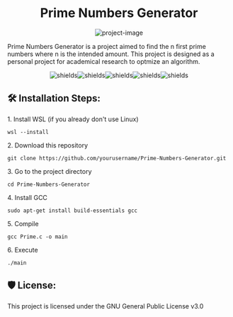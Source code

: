 <h1 align="center" id="title">Prime Numbers Generator</h1>

<p align="center"><img src="https://socialify.git.ci/LucasFranciscoCorreia/Prime-Numbers-Generator/image?description=1&amp;forks=1&amp;issues=1&amp;language=1&amp;name=1&amp;owner=1&amp;pattern=Circuit+Board&amp;pulls=1&amp;stargazers=1&amp;theme=Auto" alt="project-image"></p>

<p id="description">Prime Numbers Generator is a project aimed to find the n first prime numbers where n is the intended amount. This project is designed as a personal project for academical research to optmize an algorithm.</p>

<p align="center"><img src="https://img.shields.io/github/downloads/LucasFranciscoCorreia/Prime-Numbers-Generator/total" alt="shields"><img src="https://img.shields.io/github/issues/LucasFranciscoCorreia/Prime-Numbers-Generator" alt="shields"><img src="https://img.shields.io/github/issues-pr/LucasFranciscoCorreia/Prime-Numbers-Generator" alt="shields"><img src="https://img.shields.io/github/license/LucasFranciscoCorreia/Prime-Numbers-Generator" alt="shields"><img src="https://img.shields.io/github/repo-size/LucasFranciscoCorreia/Prime-Numbers-Generator" alt="shields"></p>

<h2>🛠️ Installation Steps:</h2>

<p>1. Install WSL (if you already don't use Linux)</p>

```
wsl --install
```

<p>2. Download this repository</p>

```
git clone https://github.com/yourusername/Prime-Numbers-Generator.git
```

<p>3. Go to the project directory</p>

```
cd Prime-Numbers-Generator
```

<p>4. Install GCC</p>

```
sudo apt-get install build-essentials gcc
```

<p>5. Compile</p>

```
gcc Prime.c -o main
```

<p>6. Execute</p>

```
./main
```

  
  
<h2>🛡️ License:</h2>

This project is licensed under the GNU General Public License v3.0